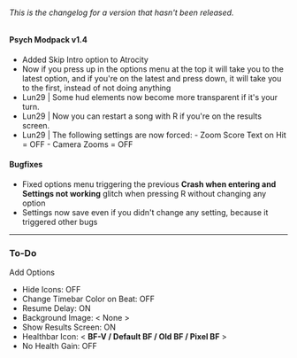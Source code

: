 ###### This is the changelog for a version that hasn't been released.
#### Psych Modpack v1.4

- Added Skip Intro option to Atrocity
- Now if you press up in the options menu at the top it will take you to the latest option, and if you're on the
  latest and press down, it will take you to the first, instead of not doing anything
- Lun29 | Some hud elements now become more transparent if it's your turn.
- Lun29 | Now you can restart a song with R if you're on the results screen.
- Lun29 | The following settings are now forced:
          - Zoom Score Text on Hit = OFF
          - Camera Zooms = OFF
#### Bugfixes
- Fixed options menu triggering the previous **Crash when entering and Settings not working** glitch when pressing R without changing any option
- Settings now save even if you didn't change any setting, because it triggered other bugs

___
### To-Do
Add Options
- Hide Icons: OFF
- Change Timebar Color on Beat: OFF
- Resume Delay: ON
- Background Image: < None >
- Show Results Screen: ON
- Healthbar Icon: < **BF-V / Default BF / Old BF / Pixel BF** >
- No Health Gain: OFF
